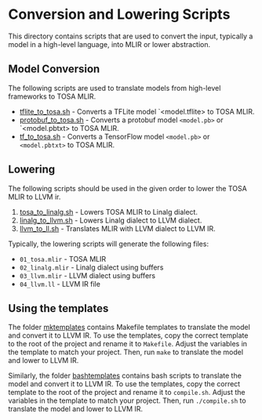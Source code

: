 # Conversion and Lowering Scripts

This directory contains scripts that are used to convert the input,
typically a model in a high-level language, into MLIR or lower abstraction.

## Model Conversion

The following scripts are used to translate models from high-level frameworks
to TOSA MLIR.

* [tflite_to_tosa.sh](tflite_to_tosa.sh) - Converts a TFLite model `<model.tflite> to TOSA MLIR.
* [protobuf_to_tosa.sh](protobuf_to_tosa.sh) - Converts a protobuf model `<model.pb>` or `<model.pbtxt> to TOSA MLIR.
* [tf_to_tosa.sh](tf_to_tosa.sh) - Converts a TensorFlow model `<model.pb>` or `<model.pbtxt>` to TOSA MLIR.

## Lowering

The following scripts should be used in the given order to lower the TOSA MLIR to LLVM ir.

1. [tosa_to_linalg.sh](tosa_to_linalg.sh) - Lowers TOSA MLIR to Linalg dialect.
2. [linalg_to_llvm.sh](linalg_to_llvm.sh) - Lowers Linalg dialect to LLVM dialect.
3. [llvm_to_ll.sh](llvm_to_ll.sh) - Translates MLIR with LLVM dialect to LLVM IR.

Typically, the lowering scripts will generate the following files:

* `01_tosa.mlir` - TOSA MLIR
* `02_linalg.mlir` - Linalg dialect using buffers
* `03_llvm.mlir` - LLVM dialect using buffers
* `04_llvm.ll` - LLVM IR file

## Using the templates

The folder [mktemplates](mktemplates) contains Makefile templates to translate the model and convert it to LLVM IR. To use the templates, copy the correct template to the root of the project and rename it to `Makefile`. Adjust the variables in the template to match your project.
Then, run `make` to translate the model and lower to LLVM IR.

Similarly, the folder [bashtemplates](bashtemplates) contains bash scripts to translate the model and convert it to LLVM IR. To use the templates, copy the correct template to the root of the project and rename it to `compile.sh`. Adjust the variables in the template to match your project.
Then, run `./compile.sh` to translate the model and lower to LLVM IR.
